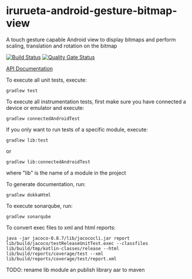 # irurueta-android-gesture-bitmap-view
A touch gesture capable Android view to display bitmaps and perform scaling, translation and 
rotation on the bitmap

[![Build Status](https://github.com/albertoirurueta/irurueta-android-gesture-bitmap-view/actions/workflows/main.yml/badge.svg)](https://github.com/albertoirurueta/irurueta-android-gesture-bitmap-view/actions)
[![Quality Gate Status](https://sonarcloud.io/api/project_badges/measure?project=albertoirurueta_irurueta-android-gesture-bitmap-view&metric=alert_status)](https://sonarcloud.io/dashboard?id=albertoirurueta_irurueta-android-gesture-bitmap-view)

[API Documentation](http://albertoirurueta.github.io/irurueta-android-gesture-bitmap-view)

To execute all unit tests, execute:
```
gradlew test
```

To execute all instrumentation tests, first make sure you have connected a device or emulator and 
execute:
```
gradlew connectedAndroidTest
```

If you only want to run tests of a specific module, execute:
```
gradlew lib:test
```

or

```
gradlew lib:connectedAndroidTest
```

where "lib" is the name of a module in the project

To generate documentation, run:
```
gradlew dokkaHtml
```

To execute sonarqube, run:
```
gradlew sonarqube
```

To convert exec files to xml and html reports:
```
java -jar jacoco-0.8.7/lib/jacococli.jar report lib/build/jacoco/testReleaseUnitTest.exec --classfiles lib/build/tmp/kotlin-classes/release --html lib/build/reports/coverage/test --xml lib/build/reports/coverage/test/report.xml
```

TODO: rename lib module an publish library aar to maven
